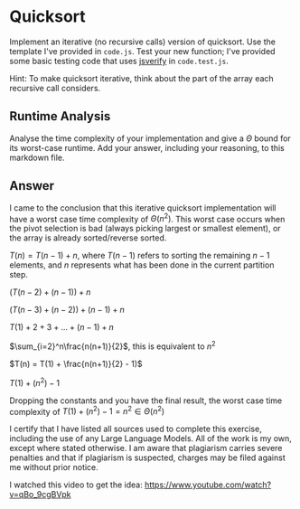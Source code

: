 # Quicksort

Implement an iterative (no recursive calls) version of quicksort. Use the
template I've provided in `code.js`. Test your new function; I've provided some
basic testing code that uses [jsverify](https://jsverify.github.io/) in
`code.test.js`.

Hint: To make quicksort iterative, think about the part of the array each
recursive call considers.

## Runtime Analysis

Analyse the time complexity of your implementation and give a $\Theta$ bound for
its worst-case runtime. Add your answer, including your reasoning, to this
markdown file.

## Answer
I came to the conclusion that this iterative quicksort implementation will have a worst case time complexity of $\Theta(n^2)$. This worst case occurs when the pivot selection is bad (always picking largest or smallest element), or the array is already sorted/reverse sorted. 

$T(n)  = T(n-1) + n$, where $T(n-1)$ refers to sorting the remaining $n-1$ elements, and $n$ represents what has been done in the current partition step.

$(T(n-2) + (n-1)) + n$

$(T(n-3) + (n-2)) + (n-1) + n$

$T(1) + 2 + 3 + ... + (n-1) + n$

$\sum_{i=2}^n\frac{n(n+1)}{2}$, this is equivalent to $n^2$

$T(n) = T(1) + \frac{n(n+1)}{2} - 1)$

$T(1) +(n^2) - 1$

Dropping the constants and you have the final result, the worst case time complexity of $T(1) +(n^2) - 1 = n^2 ∈ \Theta(n^2)$

I certify that I have listed all sources used to complete this exercise, including the use of any Large Language Models. All of the work is my own, except where stated otherwise. I am aware that plagiarism carries severe penalties and that if plagiarism is suspected, charges may be filed against me without prior notice.

I watched this video to get the idea: https://www.youtube.com/watch?v=qBo_9cgBVpk
